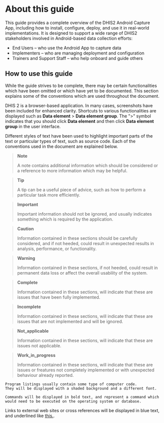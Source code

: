 # About this guide

<!--DHIS2-SECTION-ID:about_this_guide_-->

This guide provides a complete overview of the DHIS2 Android Capture App, including how to install, configure, deploy, and use it in real-world implementations. It is designed to support a wide range of DHIS2 stakeholders involved in Android-based data collection efforts:

* End Users – who use the Android App to capture data
* Implementers – who are managing deployment and configuration
* Trainers and Support Staff – who help onboard and guide others


## How to use this guide

While the guide strives to be complete, there may be certain functionalities which have been omitted or which have yet to be documented. This section explains some of the conventions which are used throughout the document.

DHIS 2 is a browser-based application. In many cases, screenshots have been included for enhanced clarity. Shortcuts to various functionalities are displayed such as **Data element** \> **Data element group**. The "\>" symbol indicates that you should click **Data element** and then click **Data element group** in the user interface.

Different styles of text have been used to highlight important parts of the text or particular types of text, such as source code. Each of the conventions used in the document are explained below.

> **Note**
>
> A note contains additional information which should be considered or a
> reference to more information which may be helpful.

> **Tip**
>
> A tip can be a useful piece of advice, such as how to perform a
> particular task more efficiently.

> **Important**
>
> Important information should not be ignored, and usually indicates
> something which is required by the application.

> **Caution**
>
> Information contained in these sections should be carefully
> considered, and if not heeded, could result in unexpected results in
> analysis, performance, or functionality.

> **Warning**
>
> Information contained in these sections, if not heeded, could result
> in permanent data loss or affect the overall usability of the system.

> **Complete**
>
> Information contained in these sections, will indicate that these 
> are issues that have been fully implemented.

> **Incomplete**
>
> Information contained in these sections, will indicate that these 
> are issues that are not implemented and will be ignored.

> **Not_applicable**
>
> Information contained in these sections, will indicate that these 
> are issues not applicable.

> **Work_in_progress**
>
> Information contained in these sections, will indicate that these 
> are issues or freatures not completely implemented or with unexpected
> behaviour already reported.

    Program listings usually contain some type of computer code.
    They will be displayed with a shaded background and a different font.

`Commands will be displayed in bold text, and represent a command which
would need to be executed on the operating system or database.`

Links to external web sites or cross references will be displayed in
blue text, and underlined like [this.](http://www.dhis2.org).

<!--
Bibliographic references will displayed in square brackets like this
Store2007. A full reference can be found in the bibliography contained
at the end of this document.
-->
